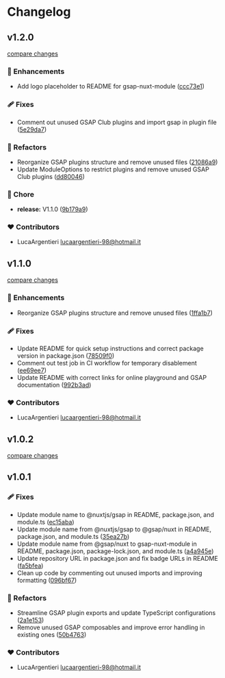 # Changelog


## v1.2.0

[compare changes](https://github.com/LucaArgentieri/gsap-nuxt-module/compare/v1.1.0...v1.2.0)

### 🚀 Enhancements

- Add logo placeholder to README for gsap-nuxt-module ([ccc73e1](https://github.com/LucaArgentieri/gsap-nuxt-module/commit/ccc73e1))

### 🩹 Fixes

- Comment out unused GSAP Club plugins and import gsap in plugin file ([5e29da7](https://github.com/LucaArgentieri/gsap-nuxt-module/commit/5e29da7))

### 💅 Refactors

- Reorganize GSAP plugins structure and remove unused files ([21086a9](https://github.com/LucaArgentieri/gsap-nuxt-module/commit/21086a9))
- Update ModuleOptions to restrict plugins and remove unused GSAP Club plugins ([dd80046](https://github.com/LucaArgentieri/gsap-nuxt-module/commit/dd80046))

### 🏡 Chore

- **release:** V1.1.0 ([9b179a9](https://github.com/LucaArgentieri/gsap-nuxt-module/commit/9b179a9))

### ❤️ Contributors

- LucaArgentieri <lucaargentieri-98@hotmail.it>

## v1.1.0

[compare changes](https://github.com/LucaArgentieri/gsap-nuxt-module/compare/v1.0.2...v1.1.0)

### 🚀 Enhancements

- Reorganize GSAP plugins structure and remove unused files ([1ffa1b7](https://github.com/LucaArgentieri/gsap-nuxt-module/commit/1ffa1b7))

### 🩹 Fixes

- Update README for quick setup instructions and correct package version in package.json ([78509f0](https://github.com/LucaArgentieri/gsap-nuxt-module/commit/78509f0))
- Comment out test job in CI workflow for temporary disablement ([ee69ee7](https://github.com/LucaArgentieri/gsap-nuxt-module/commit/ee69ee7))
- Update README with correct links for online playground and GSAP documentation ([992b3ad](https://github.com/LucaArgentieri/gsap-nuxt-module/commit/992b3ad))

### ❤️ Contributors

- LucaArgentieri <lucaargentieri-98@hotmail.it>

## v1.0.2

[compare changes](https://github.com/LucaArgentieri/gsap-nuxt-module/compare/v1.0.1...v1.0.2)

## v1.0.1


### 🩹 Fixes

- Update module name to @nuxtjs/gsap in README, package.json, and module.ts ([ec15aba](https://github.com/LucaArgentieri/gsap-nuxt-module/commit/ec15aba))
- Update module name from @nuxtjs/gsap to @gsap/nuxt in README, package.json, and module.ts ([35ea27b](https://github.com/LucaArgentieri/gsap-nuxt-module/commit/35ea27b))
- Update module name from @gsap/nuxt to gsap-nuxt-module in README, package.json, package-lock.json, and module.ts ([a4a945e](https://github.com/LucaArgentieri/gsap-nuxt-module/commit/a4a945e))
- Update repository URL in package.json and fix badge URLs in README ([fa5bfea](https://github.com/LucaArgentieri/gsap-nuxt-module/commit/fa5bfea))
- Clean up code by commenting out unused imports and improving formatting ([096bf67](https://github.com/LucaArgentieri/gsap-nuxt-module/commit/096bf67))

### 💅 Refactors

- Streamline GSAP plugin exports and update TypeScript configurations ([2a1e153](https://github.com/LucaArgentieri/gsap-nuxt-module/commit/2a1e153))
- Remove unused GSAP composables and improve error handling in existing ones ([50b4763](https://github.com/LucaArgentieri/gsap-nuxt-module/commit/50b4763))

### ❤️ Contributors

- LucaArgentieri <lucaargentieri-98@hotmail.it>

